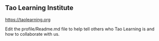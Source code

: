 ## Tao Learning Institute

https://taolearning.org

Edit the profile/Readme.md file to help tell others who Tao Learning is and how to collaborate with us.
